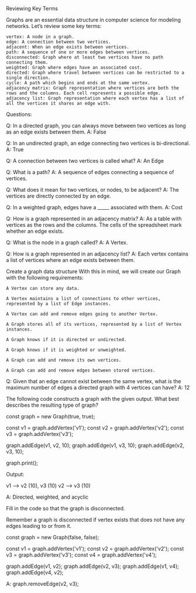 Reviewing Key Terms

Graphs are an essential data structure in computer science for modeling networks. Let’s review some key terms:

    vertex: A node in a graph.
    edge: A connection between two vertices.
    adjacent: When an edge exists between vertices.
    path: A sequence of one or more edges between vertices.
    disconnected: Graph where at least two vertices have no path connecting them.
    weighted: Graph where edges have an associated cost.
    directed: Graph where travel between vertices can be restricted to a single direction.
    cycle: A path which begins and ends at the same vertex.
    adjacency matrix: Graph representation where vertices are both the rows and the columns. Each cell represents a possible edge.
    adjacency list: Graph representation where each vertex has a list of all the vertices it shares an edge with.


Questions: 

Q: In a directed graph, you can always move between two vertices as long as an edge exists between them.
A: False

Q: In an undirected graph, an edge connecting two vertices is bi-directional.
A: True

Q: A connection between two vertices is called what?
A: An Edge

Q: What is a path?
A: A sequence of edges connecting a sequence of vertices.

Q: What does it mean for two vertices, or nodes, to be adjacent?
A: The vertices are directly connected by an edge.

Q: In a weighted graph, edges have a _____ associated with them.
A: Cost

Q: How is a graph represented in an adjacency matrix?
A: As a table with vertices as the rows and the columns. The cells of the spreadsheet mark whether an edge exists.

Q: What is the node in a graph called?
A: A Vertex.

Q: How is a graph represented in an adjacency list? 
A: Each vertex contains a list of vertices where an edge exists between them.


Create a graph data structure
With this in mind, we will create our Graph with the following requirements:

    A Vertex can store any data.

    A Vertex maintains a list of connections to other vertices, represented by a list of Edge instances.

    A Vertex can add and remove edges going to another Vertex.

    A Graph stores all of its vertices, represented by a list of Vertex instances.

    A Graph knows if it is directed or undirected.

    A Graph knows if it is weighted or unweighted.

    A Graph can add and remove its own vertices.

    A Graph can add and remove edges between stored vertices.

Q: Given that an edge cannot exist between the same vertex, what is the maximum number of edges a directed graph with 4 vertices can have?
A: 12 


The following code constructs a graph with the given output. What best describes the resulting type of graph?

const graph = new Graph(true, true);

const v1 = graph.addVertex('v1');
const v2 = graph.addVertex('v2');
const v3 = graph.addVertex('v3');

graph.addEdge(v1, v2, 10);
graph.addEdge(v1, v3, 10);
graph.addEdge(v2, v3, 10);

graph.print();

Output:

v1 --> v2 (10), v3 (10)
v2 --> v3 (10)

A: Directed, weighted, and acyclic


Fill in the code so that the graph is disconnected.

Remember a graph is disconnected if vertex exists that does not have any edges leading to or from it.

const graph = new Graph(false, false);

const v1 = graph.addVertex('v1');
const v2 = graph.addVertex('v2');
const v3 = graph.addVertex('v3');
const v4 = graph.addVertex('v4');

graph.addEdge(v1, v2);
graph.addEdge(v2, v3);
graph.addEdge(v1, v4);
graph.addEdge(v4, v2);
 
A: graph.removeEdge(v2, v3);
